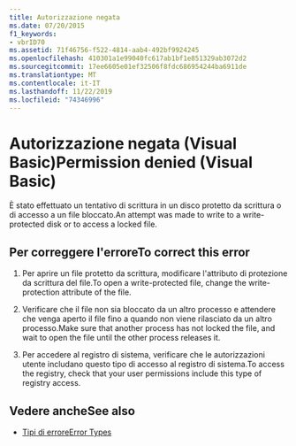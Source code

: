 ```yaml
---
title: Autorizzazione negata
ms.date: 07/20/2015
f1_keywords:
- vbrID70
ms.assetid: 71f46756-f522-4814-aab4-492bf9924245
ms.openlocfilehash: 410301a1e99040fc617ab1bf1e851329ab3072d2
ms.sourcegitcommit: 17ee6605e01ef32506f8fdc686954244ba6911de
ms.translationtype: MT
ms.contentlocale: it-IT
ms.lasthandoff: 11/22/2019
ms.locfileid: "74346996"
---
```

# <a name="permission-denied-visual-basic"></a><span data-ttu-id="8a67a-102">Autorizzazione negata (Visual Basic)</span><span class="sxs-lookup"><span data-stu-id="8a67a-102">Permission denied (Visual Basic)</span></span>
<span data-ttu-id="8a67a-103">È stato effettuato un tentativo di scrittura in un disco protetto da scrittura o di accesso a un file bloccato.</span><span class="sxs-lookup"><span data-stu-id="8a67a-103">An attempt was made to write to a write-protected disk or to access a locked file.</span></span>  
  
## <a name="to-correct-this-error"></a><span data-ttu-id="8a67a-104">Per correggere l'errore</span><span class="sxs-lookup"><span data-stu-id="8a67a-104">To correct this error</span></span>  
  
1. <span data-ttu-id="8a67a-105">Per aprire un file protetto da scrittura, modificare l'attributo di protezione da scrittura del file.</span><span class="sxs-lookup"><span data-stu-id="8a67a-105">To open a write-protected file, change the write-protection attribute of the file.</span></span>  
  
2. <span data-ttu-id="8a67a-106">Verificare che il file non sia bloccato da un altro processo e attendere che venga aperto il file fino a quando non viene rilasciato da un altro processo.</span><span class="sxs-lookup"><span data-stu-id="8a67a-106">Make sure that another process has not locked the file, and wait to open the file until the other process releases it.</span></span>  
  
3. <span data-ttu-id="8a67a-107">Per accedere al registro di sistema, verificare che le autorizzazioni utente includano questo tipo di accesso al registro di sistema.</span><span class="sxs-lookup"><span data-stu-id="8a67a-107">To access the registry, check that your user permissions include this type of registry access.</span></span>  
  
## <a name="see-also"></a><span data-ttu-id="8a67a-108">Vedere anche</span><span class="sxs-lookup"><span data-stu-id="8a67a-108">See also</span></span>

- [<span data-ttu-id="8a67a-109">Tipi di errore</span><span class="sxs-lookup"><span data-stu-id="8a67a-109">Error Types</span></span>](../../../visual-basic/programming-guide/language-features/error-types.md)
